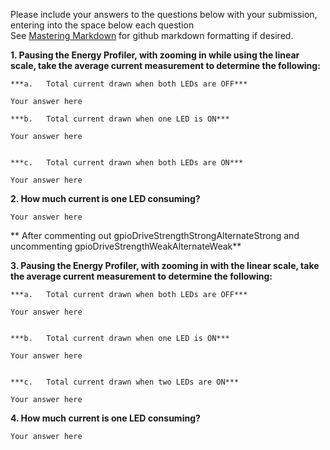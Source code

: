 Please include your answers to the questions below with your submission, entering into the space below each question  
See [Mastering Markdown](https://guides.github.com/features/mastering-markdown/) for github markdown formatting if desired.  


**1.	Pausing the Energy Profiler, with zooming in while using the linear scale, take the average current measurement to determine the following:**  

	***a.	Total current drawn when both LEDs are OFF***  
	
	Your answer here  
	
	***b.	Total current drawn when one LED is ON***  
	
	Your answer here  
	
	
	***c.	Total current drawn when both LEDs are ON***   
	
	Your answer here  
	
	
**2.	How much current is one LED consuming?**  

	Your answer here  
	
	
** After commenting out gpioDriveStrengthStrongAlternateStrong and uncommenting gpioDriveStrengthWeakAlternateWeak**  
	
	
**3.	Pausing the Energy Profiler, with zooming in with the linear scale, take the average current measurement to determine the following:**  

	***a.	Total current drawn when both LEDs are OFF***  
	 
	Your answer here  
	
	
	***b.	Total current drawn when one LED is ON***  
	
	Your answer here  
	
	
	***c.	Total current drawn when two LEDs are ON***  
	
	Your answer here  
	

**4.	 How much current is one LED consuming?**  

	Your answer here  

